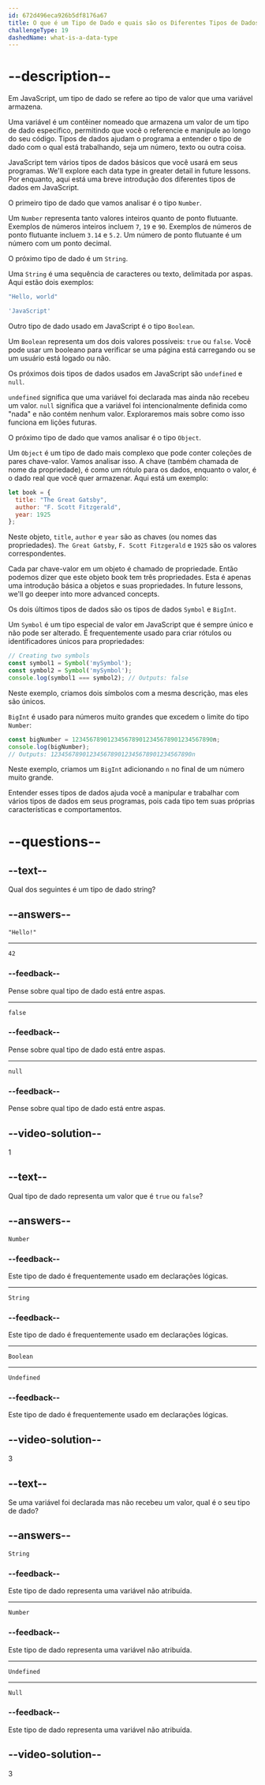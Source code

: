 ```yaml
---
id: 672d496eca926b5df8176a67
title: O que é um Tipo de Dado e quais são os Diferentes Tipos de Dados em JavaScript?
challengeType: 19
dashedName: what-is-a-data-type
---
```


# --description--

Em JavaScript, um tipo de dado se refere ao tipo de valor que uma variável armazena.

Uma variável é um contêiner nomeado que armazena um valor de um tipo de dado específico, permitindo que você o referencie e manipule ao longo do seu código. Tipos de dados ajudam o programa a entender o tipo de dado com o qual está trabalhando, seja um número, texto ou outra coisa.

JavaScript tem vários tipos de dados básicos que você usará em seus programas.  We'll explore each data type in greater detail in future lessons. Por enquanto, aqui está uma breve introdução dos diferentes tipos de dados em JavaScript.

O primeiro tipo de dado que vamos analisar é o tipo `Number`.

Um `Number` representa tanto valores inteiros quanto de ponto flutuante. Exemplos de números inteiros incluem `7`, `19` e `90`. Exemplos de números de ponto flutuante incluem `3.14` e `5.2`. Um número de ponto flutuante é um número com um ponto decimal.

O próximo tipo de dado é um `String`.

Uma `String` é uma sequência de caracteres ou texto, delimitada por aspas. Aqui estão dois exemplos:

```js
"Hello, world"
```

```js
'JavaScript'
```

Outro tipo de dado usado em JavaScript é o tipo `Boolean`.

Um `Boolean` representa um dos dois valores possíveis: `true` ou `false`. Você pode usar um booleano para verificar se uma página está carregando ou se um usuário está logado ou não.

Os próximos dois tipos de dados usados em JavaScript são `undefined` e `null`.

`undefined` significa que uma variável foi declarada mas ainda não recebeu um valor. `null` significa que a variável foi intencionalmente definida como "nada" e não contém nenhum valor. Exploraremos mais sobre como isso funciona em lições futuras.

O próximo tipo de dado que vamos analisar é o tipo `Object`.

Um `Object` é um tipo de dado mais complexo que pode conter coleções de pares chave-valor. Vamos analisar isso. A chave (também chamada de nome da propriedade), é como um rótulo para os dados, enquanto o valor, é o dado real que você quer armazenar. Aqui está um exemplo:

```js
let book = {
  title: "The Great Gatsby",
  author: "F. Scott Fitzgerald",
  year: 1925
};
```

Neste objeto, `title`, `author` e `year` são as chaves (ou nomes das propriedades). `The Great Gatsby`, `F. Scott Fitzgerald` e `1925` são os valores correspondentes.

Cada par chave-valor em um objeto é chamado de propriedade. Então podemos dizer que este objeto book tem três propriedades. Esta é apenas uma introdução básica a objetos e suas propriedades.  In future lessons, we'll go deeper into more advanced concepts.

Os dois últimos tipos de dados são os tipos de dados `Symbol` e `BigInt`.

Um `Symbol` é um tipo especial de valor em JavaScript que é sempre único e não pode ser alterado. É frequentemente usado para criar rótulos ou identificadores únicos para propriedades:

```js
// Creating two symbols
const symbol1 = Symbol('mySymbol');
const symbol2 = Symbol('mySymbol');
console.log(symbol1 === symbol2); // Outputs: false
```

Neste exemplo, criamos dois símbolos com a mesma descrição, mas eles são únicos.

`BigInt` é usado para números muito grandes que excedem o limite do tipo `Number`:

```js
const bigNumber = 1234567890123456789012345678901234567890n;
console.log(bigNumber);
// Outputs: 1234567890123456789012345678901234567890n
```

Neste exemplo, criamos um `BigInt` adicionando `n` no final de um número muito grande.

Entender esses tipos de dados ajuda você a manipular e trabalhar com vários tipos de dados em seus programas, pois cada tipo tem suas próprias características e comportamentos.

# --questions--

## --text--

Qual dos seguintes é um tipo de dado string?

## --answers--

`"Hello!"`

---

`42`

### --feedback--

Pense sobre qual tipo de dado está entre aspas.

---

`false`

### --feedback--

Pense sobre qual tipo de dado está entre aspas.

---

`null`

### --feedback--

Pense sobre qual tipo de dado está entre aspas.

## --video-solution--

1

## --text--

Qual tipo de dado representa um valor que é `true` ou `false`?

## --answers--

`Number`

### --feedback--

Este tipo de dado é frequentemente usado em declarações lógicas.

---

`String`

### --feedback--

Este tipo de dado é frequentemente usado em declarações lógicas.

---

`Boolean`

---

`Undefined`

### --feedback--

Este tipo de dado é frequentemente usado em declarações lógicas.

## --video-solution--

3

## --text--

Se uma variável foi declarada mas não recebeu um valor, qual é o seu tipo de dado?

## --answers--

`String`

### --feedback--

Este tipo de dado representa uma variável não atribuída.

---

`Number`

### --feedback--

Este tipo de dado representa uma variável não atribuída.

---

`Undefined`

---

`Null`

### --feedback--

Este tipo de dado representa uma variável não atribuída.

## --video-solution--

3
